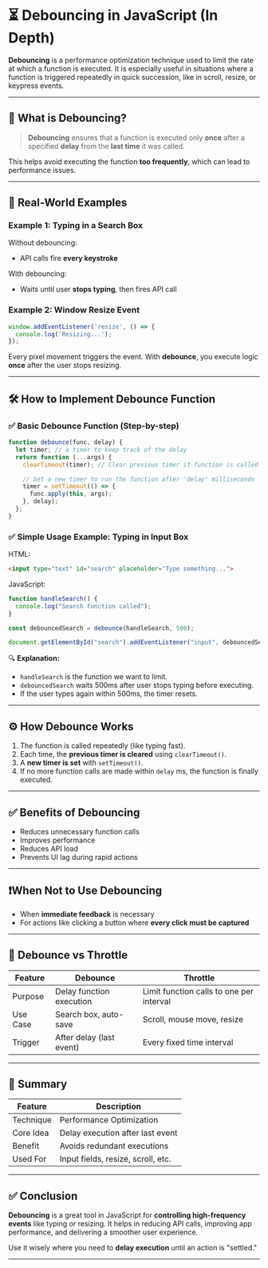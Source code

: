 # ⏳ Debouncing in JavaScript (In Depth)

**Debouncing** is a performance optimization technique used to limit the rate at which a function is executed. It is especially useful in situations where a function is triggered repeatedly in quick succession, like in scroll, resize, or keypress events.

---

## 📘 What is Debouncing?

> **Debouncing** ensures that a function is executed only **once** after a specified **delay** from the **last time** it was called.

This helps avoid executing the function **too frequently**, which can lead to performance issues.

---

## 🧠 Real-World Examples

### Example 1: Typing in a Search Box

Without debouncing:

* API calls fire **every keystroke**

With debouncing:

* Waits until user **stops typing**, then fires API call

### Example 2: Window Resize Event

```js
window.addEventListener('resize', () => {
  console.log('Resizing...');
});
```

Every pixel movement triggers the event. With **debounce**, you execute logic **once** after the user stops resizing.

---

## 🛠️ How to Implement Debounce Function

### ✅ Basic Debounce Function (Step-by-step)

```js
function debounce(func, delay) {
  let timer; // a timer to keep track of the delay
  return function (...args) {
    clearTimeout(timer); // Clear previous timer if function is called again

    // Set a new timer to run the function after 'delay' milliseconds
    timer = setTimeout(() => {
      func.apply(this, args);
    }, delay);
  };
}
```

### ✅ Simple Usage Example: Typing in Input Box

HTML:

```html
<input type="text" id="search" placeholder="Type something...">
```

JavaScript:

```js
function handleSearch() {
  console.log("Search function called");
}

const debouncedSearch = debounce(handleSearch, 500);

document.getElementById("search").addEventListener("input", debouncedSearch);
```

🔍 **Explanation:**

* `handleSearch` is the function we want to limit.
* `debouncedSearch` waits 500ms after user stops typing before executing.
* If the user types again within 500ms, the timer resets.

---

## ⚙️ How Debounce Works

1. The function is called repeatedly (like typing fast).
2. Each time, the **previous timer is cleared** using `clearTimeout()`.
3. A **new timer is set** with `setTimeout()`.
4. If no more function calls are made within `delay` ms, the function is finally executed.

---

## ✅ Benefits of Debouncing

* Reduces unnecessary function calls
* Improves performance
* Reduces API load
* Prevents UI lag during rapid actions

---

## ❗When Not to Use Debouncing

* When **immediate feedback** is necessary
* For actions like clicking a button where **every click must be captured**

---

## 🔄 Debounce vs Throttle

| Feature  | Debounce                 | Throttle                                 |
| -------- | ------------------------ | ---------------------------------------- |
| Purpose  | Delay function execution | Limit function calls to one per interval |
| Use Case | Search box, auto-save    | Scroll, mouse move, resize               |
| Trigger  | After delay (last event) | Every fixed time interval                |

---

## 🧾 Summary

| Feature   | Description                        |
| --------- | ---------------------------------- |
| Technique | Performance Optimization           |
| Core Idea | Delay execution after last event   |
| Benefit   | Avoids redundant executions        |
| Used For  | Input fields, resize, scroll, etc. |

---

## ✅ Conclusion

**Debouncing** is a great tool in JavaScript for **controlling high-frequency events** like typing or resizing. It helps in reducing API calls, improving app performance, and delivering a smoother user experience.

Use it wisely where you need to **delay execution** until an action is "settled."

---
